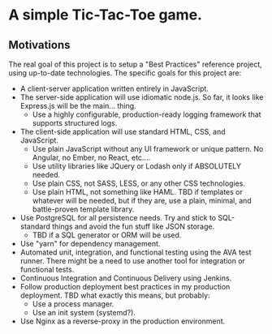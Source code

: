 # A simple Tic-Tac-Toe game.

## Motivations
The real goal of this project is to setup a "Best Practices" reference project, using up-to-date technologies. The specific goals for this project are:
* A client-server application written entirely in JavaScript.
* The server-side application will use idiomatic node.js. So far, it looks like Express.js will be the main... thing.
    * Use a highly configurable, production-ready logging framework that supports structured logs.
* The client-side application will use standard HTML, CSS, and JavaScript.
    * Use plain JavaScript without any UI framework or unique pattern. No Angular, no Ember, no React, etc....
    * Use utility libraries like JQuery or Lodash only if ABSOLUTELY needed.
    * Use plain CSS, not SASS, LESS, or any other CSS technologies.
    * Use plain HTML, not something like HAML. TBD if templates or whatever will be needed, but if they are, use a plain, minimal, and battle-proven template library.
* Use PostgreSQL for all persistence needs. Try and stick to SQL-standard things and avoid the fun stuff like JSON storage.
    * TBD if a SQL generator or ORM will be used.
* Use "yarn" for dependency management.
* Automated unit, integration, and functional testing using the AVA test runner. There might be a need to use another tool for integration or functional tests.
* Continuous Integration and Continuous Delivery using Jenkins.
* Follow production deployment best practices in my production deployment. TBD what exactly this means, but probably:
    * Use a process manager.
    * Use an init system (systemd?).
* Use Nginx as a reverse-proxy in the production environment.
